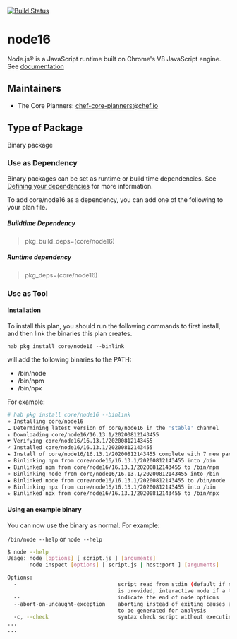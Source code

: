 [![Build Status](https://dev.azure.com/chefcorp-partnerengineering/Chef%20Base%20Plans/_apis/build/status/chef-base-plans.node16?repoName=chef-base-plans&branchName=master)](https://dev.azure.com/chefcorp-partnerengineering/Chef%20Base%20Plans/_build/latest?definitionId=296&repoName=chef-base-plans&branchName=master)

# node16

Node.js® is a JavaScript runtime built on Chrome's V8 JavaScript engine.  See [documentation](https://nodejs.org/en/)

## Maintainers

* The Core Planners: <chef-core-planners@chef.io>

## Type of Package

Binary package

### Use as Dependency

Binary packages can be set as runtime or build time dependencies. See [Defining your dependencies](https://www.habitat.sh/docs/developing-packages/developing-packages/#sts=Define%20Your%20Dependencies) for more information.

To add core/node16 as a dependency, you can add one of the following to your plan file.

##### Buildtime Dependency

> pkg_build_deps=(core/node16)

##### Runtime dependency

> pkg_deps=(core/node16)

### Use as Tool

#### Installation

To install this plan, you should run the following commands to first install, and then link the binaries this plan creates.

``hab pkg install core/node16 --binlink``

will add the following binaries to the PATH:

* /bin/node
* /bin/npm
* /bin/npx

For example:

```bash
# hab pkg install core/node16 --binlink
» Installing core/node16
☁ Determining latest version of core/node16 in the 'stable' channel
↓ Downloading core/node16/16.13.1/20200812143455
☛ Verifying core/node16/16.13.1/20200812143455
✓ Installed core/node16/16.13.1/20200812143455
★ Install of core/node16/16.13.1/20200812143455 complete with 7 new packages installed.
» Binlinking npm from core/node16/16.13.1/20200812143455 into /bin
★ Binlinked npm from core/node16/16.13.1/20200812143455 to /bin/npm
» Binlinking node from core/node16/16.13.1/20200812143455 into /bin
★ Binlinked node from core/node16/16.13.1/20200812143455 to /bin/node
» Binlinking npx from core/node16/16.13.1/20200812143455 into /bin
★ Binlinked npx from core/node16/16.13.1/20200812143455 to /bin/npx

```

#### Using an example binary

You can now use the binary as normal.  For example:

``/bin/node --help`` or ``node --help``

```bash
$ node --help
Usage: node [options] [ script.js ] [arguments]
       node inspect [options] [ script.js | host:port ] [arguments]

Options:
  -                                script read from stdin (default if no file name
                                   is provided, interactive mode if a tty)
  --                               indicate the end of node options
  --abort-on-uncaught-exception    aborting instead of exiting causes a core file
                                   to be generated for analysis
  -c, --check                      syntax check script without executing
...
...
```
